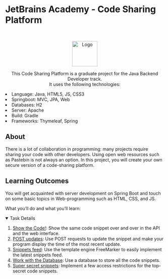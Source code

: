 # JetBrains Academy - Code Sharing Platform 

<br />
<p align="center">
  <a href="https://hyperskill.org/projects/130?track=12">
    <img src="https://ictacademy.com.ng/wp-content/uploads/2020/02/1200px-JetBrains_Logo_2016.svg_.png" alt="Logo" height="80">
  </a>

<p align="center">This Code Sharing Platform is a graduate project for the Java Backend Developer track.<br> 
It uses the following technologies: 
<ls>
<li>Language: Java, HTML5, JS, CSS3</li>
<li>Springboot: MVC, JPA, Web </li>
<li>Databases: H2</li>
<li>Server: Apache</li>
<li>Build: Gradle</li>
<li>Frameworks: Thymeleaf, Spring </li>
</ls>
</p>

## About
There is a lot of collaboration in programming: many projects require sharing your code with other developers. 
Using open web resources such as Pastebin is not always an option. In this project, you will create your own 
secure version of a code-sharing platform.

## Learning Outcomes
You will get acquainted with server development on Spring Boot and 
touch on some basic topics in Web-programming such as HTML, CSS, and JS.

What you’ll do and what you’ll learn:

<details open="open">
  <summary>Task Details</summary>
  <ol>
  <li><a href="/Tasks/1-Show-The-Code/README.md">Show the Code!</a>: Show the same code snippet over and over in the API 
    and the web interface. </li>
  <li><a href="/Tasks/2-POST-Updates/README.md">POST updates</a>: Use POST requests to update the snippet and make your 
    program display the time of the most recent update. </li>
  <li><a href="/Tasks/3-Snippets-Feed/README.md">Snippets feed</a>: Use the template engine FreeMarker to easily 
    implement the latest snippets feed. </li>
  <li><a href="/Tasks/4-Work-With-The-Database/README.md">Work with the Database</a>: Use a database to store all 
    the code snippets. </li>
  <li><a href="/Tasks/5-Super-Secret-Snippets/README.md">Super secret snippets</a>: Implement a few access restrictions
    for the top-secret code snippets. </li>
  </ol>
</details>
